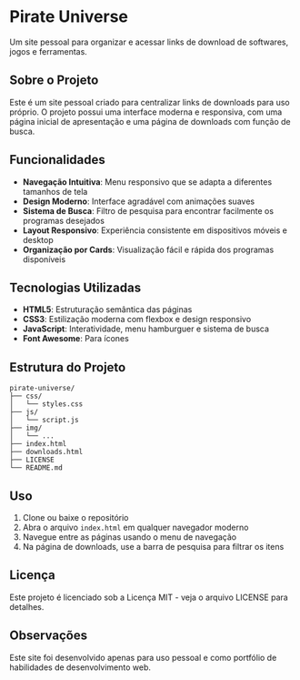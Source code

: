# Pirate Universe

Um site pessoal para organizar e acessar links de download de softwares, jogos e ferramentas.

## Sobre o Projeto

Este é um site pessoal criado para centralizar links de downloads para uso próprio. O projeto possui uma interface moderna e responsiva, com uma página inicial de apresentação e uma página de downloads com função de busca.

## Funcionalidades

-   **Navegação Intuitiva**: Menu responsivo que se adapta a diferentes tamanhos de tela
-   **Design Moderno**: Interface agradável com animações suaves
-   **Sistema de Busca**: Filtro de pesquisa para encontrar facilmente os programas desejados
-   **Layout Responsivo**: Experiência consistente em dispositivos móveis e desktop
-   **Organização por Cards**: Visualização fácil e rápida dos programas disponíveis

## Tecnologias Utilizadas

-   **HTML5**: Estruturação semântica das páginas
-   **CSS3**: Estilização moderna com flexbox e design responsivo
-   **JavaScript**: Interatividade, menu hamburguer e sistema de busca
-   **Font Awesome**: Para ícones

## Estrutura do Projeto

```
pirate-universe/
├── css/
│   └── styles.css
├── js/
│   └── script.js
├── img/
│   └── ...
├── index.html
├── downloads.html
├── LICENSE
└── README.md
```

## Uso

1. Clone ou baixe o repositório
2. Abra o arquivo `index.html` em qualquer navegador moderno
3. Navegue entre as páginas usando o menu de navegação
4. Na página de downloads, use a barra de pesquisa para filtrar os itens

## Licença

Este projeto é licenciado sob a Licença MIT - veja o arquivo LICENSE para detalhes.

## Observações

Este site foi desenvolvido apenas para uso pessoal e como portfólio de habilidades de desenvolvimento web.
